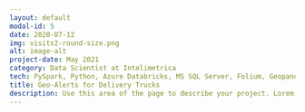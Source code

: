```yaml
---
layout: default
modal-id: 5
date: 2020-07-12
img: visits2-round-size.png
alt: image-alt
project-date: May 2021
category: Data Scientist at Intelimetrica
tech: PySpark, Python, Azure Databricks, MS SQL Server, Folium, Geopandas
title: Geo-Alerts for Delivery Trucks 
description: Use this area of the page to describe your project. Lorem ipsum dolor sit amet, consectetur adipisicing elit. Mollitia neque assumenda ipsam nihil, molestias magnam, recusandae quos quis inventore quisquam velit asperiores, vitae? Reprehenderit soluta, eos quod consequuntur itaque. Nam.
---
```

